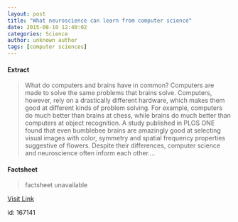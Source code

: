 ```yaml
---
layout: post
title: "What neuroscience can learn from computer science"
date: 2015-08-10 12:40:02
categories: Science
author: unknown author
tags: [computer sciences]
---
```



#### Extract
>What do computers and brains have in common? Computers are made to solve the same problems that brains solve. Computers, however, rely on a drastically different hardware, which makes them good at different kinds of problem solving. For example, computers do much better than brains at chess, while brains do much better than computers at object recognition. A study published in PLOS ONE found that even bumblebee brains are amazingly good at selecting visual images with color, symmetry and spatial frequency properties suggestive of flowers. Despite their differences, computer science and neuroscience often inform each other....

#### Factsheet
>factsheet unavailable

[Visit Link](http://phys.org/news/2015-08-neuroscience-science.html)

id:  167141


